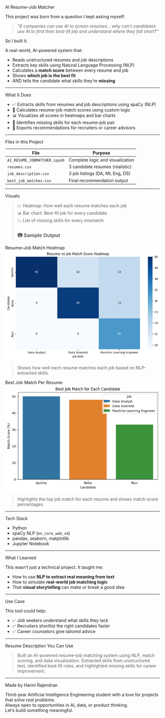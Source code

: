 AI Resume–Job Matcher

This project was born from a question I kept asking myself:

> _"If companies can use AI to screen resumes… why can’t candidates use AI to find their best-fit job and understand where they fall short?"_

So I built it.

A real-world, AI-powered system that:
- Reads unstructured resumes and job descriptions
- Extracts key skills using Natural Language Processing (NLP)
- Calculates a **match score** between every resume and job
- Shows **which job is the best fit**
- AND tells the candidate what skills they’re **missing**

---

What It Does

- ✅ Extracts skills from resumes and job descriptions using spaCy (NLP)
- 🧠 Calculates resume–job match scores using custom logic
- 📊 Visualizes all scores in heatmaps and bar charts
- 🚨 Identifies missing skills for each resume–job pair
- 💾 Exports recommendations for recruiters or career advisors

---

Files in this Project

| File | Purpose |
|------|---------|
| `AI_RESUME_JOBMATCHER.ipynb` | Complete logic and visualization |
| `resumes.csv` | 3 candidate resumes (realistic) |
| `job_description.csv` | 3 job listings (DA, ML Eng, DS) |
| `best_job_matches.csv` | Final recommendation output |

---

Visuals

> 📈 Heatmap: How well each resume matches each job  
> 📊 Bar chart: Best-fit job for every candidate  
> 📉 List of missing skills for every mismatch
> ### 📷 Sample Output

Resume–Job Match Heatmap
<img src="match_heatmap.png" width="600"/>

> Shows how well each resume matches each job based on NLP-extracted skills.

Best Job Match Per Resume
<img src="top_matches_bar.png" width="600"/>

> Highlights the top job match for each resume and shows match score percentages.


---

Tech Stack

- Python
- spaCy NLP (`en_core_web_sm`)
- pandas, seaborn, matplotlib
- Jupyter Notebook

---

What I Learned

This wasn’t just a technical project. It taught me:
- How to use **NLP to extract real meaning from text**
- How to simulate **real-world job matching logic**
- That **visual storytelling** can make or break a good idea

---

Use Case

This tool could help:
- ✅ Job seekers understand what skills they lack
- ✅ Recruiters shortlist the right candidates faster
- ✅ Career counselors give tailored advice

---

Resume Description You Can Use

> Built an AI-powered resume–job matching system using NLP, match scoring, and data visualization. Extracted skills from unstructured text, identified best-fit roles, and highlighted missing skills for career improvement.

---

Made by Harini Rajendran

Third-year Artificial Intelligence Engineering student with a love for projects that *solve real problems*.  
Always open to opportunities in AI, data, or product thinking.  
Let’s build something meaningful.

